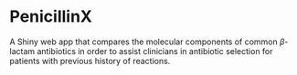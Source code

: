 # PenicillinX
A Shiny web app that compares the molecular components of common $\beta$-lactam antibiotics in order to assist clinicians in antibiotic selection for patients with previous history of reactions.
